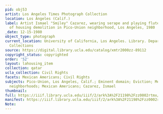 ```yaml
---
pid: obj53
artist: Los Angeles Times Photograph Collection
location: Los Angeles (Calif.)
label: Artist Ismael "Smiley" Cazarez, wearing serape and playing flute, leads protest
  of housing demolition in Pico-Union neighborhood, Los Angeles, 1980
_date: 12-15-1980
object_type: photograph
current_location: University of California, Los Angeles. Library. Department of Special
  Collections
source: https://digital.library.ucla.edu/catalog/xmtr2000zz-89112
copyright_status: copyrighted
order: '52'
layout: lahousing_item
collection: qatar
ucla_collection: Civil Rights
facets: Mexican Americans; Civil Rights
subjects: Pico-Union, Los Angeles, Calif.; Eminent domain; Eviction; Mexican American
  neighborhoods; Mexican Americans; Cazarez, Ismael
thumbnail:
full: https://iiif.library.ucla.edu/iiif/2/ark%3A%2F21198%2Fzz0002rtmx/full/600,/0/default.jpg
manifest: https://iiif.library.ucla.edu/iiif/2/ark%3A%2F21198%2Fzz0002rtmx/full/600,/0/default.jpg
Note:
---
```

